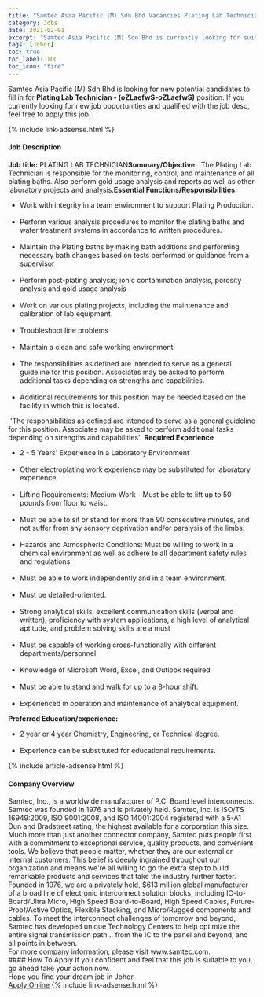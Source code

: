 ```yaml
---
title: "Samtec Asia Pacific (M) Sdn Bhd Vacancies Plating Lab Technician - (oZLaefwS-oZLaefwS)" 
category: Jobs 
date: 2021-02-01 
excerpt: "Samtec Asia Pacific (M) Sdn Bhd is currently looking for suitable person to fill in the Plating Lab Technician - (oZLaefwS-oZLaefwS) which positioned at Johor" 
tags: [Johor] 
toc: true 
toc_label: TOC 
toc_icon: "fire" 
--- 
```


<p>Samtec Asia Pacific (M) Sdn Bhd is looking for new potential candidates to fill in for <b>Plating Lab Technician - (oZLaefwS-oZLaefwS)</b> position. If you currently looking for new job opportunities and qualified with the job desc, feel free to apply this job.
</p>{% include link-adsense.html %} 
<div><div><h4>Job Description</h4></div><div><div><span><div><div><strong>Job title:</strong> PLATING LAB TECHNICIAN<strong>Summary/Objective:</strong>&#160; The Plating Lab Technician is responsible for the monitoring, control, and maintenance of all plating baths. Also perform gold usage analysis and reports as well as other laboratory projects and analysis.<strong>Essential Functions/Responsibilities:</strong><ul><li>Work with integrity in a team environment to support Plating Production.</li><br><li>Perform various analysis procedures to monitor the plating baths and water treatment systems in accordance to written procedures.</li><br><li>Maintain the Plating baths by making bath additions and performing necessary bath changes based on tests performed or guidance from a supervisor</li><br><li>Perform post-plating analysis; ionic contamination analysis, porosity analysis and gold usage analysis</li><br><li>Work on various plating projects, including the maintenance and calibration of lab equipment.</li><br><li>Troubleshoot line problems</li><br><li>Maintain a clean and safe working environment</li><br><li>The responsibilities as defined are intended to serve as a general guideline for this position. Associates may be asked to perform additional tasks depending on strengths and capabilities.</li><br><li>Additional requirements for this position may be needed based on the facility in which this is located.</li></ul>&#160;'The responsibilities as defined are intended to serve as a general guideline for this position. Associates may be asked to perform additional tasks depending on strengths and capabilities'&#160; <strong>Required Experience</strong><ul><li>2 - 5 Years' Experience in a Laboratory Environment</li><br><li>Other electroplating work experience may be substituted for laboratory experience</li><br><li>Lifting Requirements: Medium Work - Must be able to lift up to 50 pounds from floor to waist.</li><br><li>Must be able to sit or stand for more than 90 consecutive minutes, and not suffer from any sensory deprivation and/or paralysis of the limbs.</li><br><li>Hazards and Atmospheric Conditions: Must be willing to work in a chemical environment as well as adhere to all department safety rules and regulations</li><br><li>Must be able to work independently and in a team environment.</li><br><li>Must be detailed-oriented.</li><br><li>Strong analytical skills, excellent communication skills (verbal and written), proficiency with system applications, a high level of analytical aptitude, and problem solving skills are a must</li><br><li>Must be capable of working cross-functionally with different departments/personnel</li><br><li>Knowledge of Microsoft Word, Excel, and Outlook required</li><br><li>Must be able to stand and walk for up to a 8-hour shift.</li><br><li>Experienced in operation and maintenance of analytical equipment.</li></ul><strong>Preferred Education/experience:</strong><ul><li>2 year or 4 year Chemistry, Engineering, or Technical degree.</li><br><li>Experience can be substituted for educational requirements.</li></ul></div></div></span></div></div></div> 
{% include article-adsense.html %} 
<div><div><h4>Company Overview</h4></div><div><div><span><div><div>
<div>
		Samtec, Inc., is a worldwide manufacturer of P.C. Board level interconnects. Samtec was founded in 1976 and is privately held. Samtec, Inc. is ISO/TS 16949:2009, ISO 9001:2008, and ISO 14001:2004 registered with a 5-A1 Dun and Bradstreet rating, the highest available for a corporation this size.</div>
<div>
<div>
			Much more than just another connector company, Samtec puts people first with a commitment to exceptional service, quality products, and convenient tools. We believe that people matter, whether they are our external or internal customers. This belief is deeply ingrained throughout our organization and means we're all willing to go the extra step to build remarkable products and services that take the industry further faster.</div>
<div>
			Founded in 1976, we are a privately held, $613 million global manufacturer of a broad line of electronic interconnect solution blocks, including IC-to-Board/Ultra Micro, High Speed Board-to-Board, High Speed Cables, Future-Proof/Active Optics, Flexible Stacking, and Micro/Rugged components and cables. To meet the interconnect challenges of tomorrow and beyond, Samtec has developed unique Technology Centers to help optimize the entire signal transmission path&#8230; from the IC to the panel and beyond, and all points in between.</div>
</div>
<div>
		For more company information, please visit www.samtec.com.</div>
</div></div></span></div></div></div> 
#### How To Apply 
If you confident and feel that this job is suitable to you, go ahead take your action now. <br/> 
Hope you find your dream job in Johor. <br/> 
<a href="https://www.jobstreet.com.my/en/job/plating-lab-technician-ozlaefws-ozlaefws-4473020?jobId=jobstreet-my-job-4473020&sectionRank=16&token=0~8c9ce4a9-5b56-4d25-ba7c-8c917cae6a66&fr=SRP%20View%20In%20New%20Ta" class="btn btn--info" target="_blank" rel="nofollow noopenner">Apply Online</a> 
{% include link-adsense.html %} 